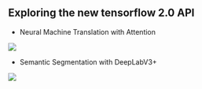 ## Exploring the new tensorflow 2.0 API
 - Neural Machine Translation with Attention
 
 ![](attention.png)
 - Semantic Segmentation with DeepLabV3+
 
 ![](segmentation.png)
